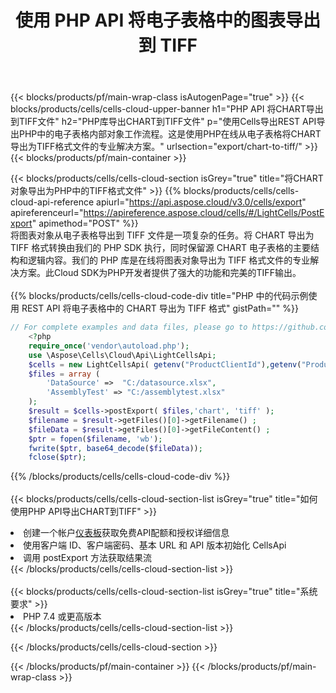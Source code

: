 ﻿---
title: 使用 PHP API 将电子表格中的图表导出到 TIFF
description:  Aspose.Cells Cloud REST API 支持使用 {2} 将 {0} 导出为 {1} 格式文件。
url: /zh/php/export/chart-to-tiff/
---
{{< blocks/products/pf/main-wrap-class isAutogenPage="true" >}}
{{< blocks/products/cells/cells-cloud-upper-banner h1="PHP API 将CHART导出到TIFF文件" h2="PHP库导出CHART到TIFF文件" p="使用Cells导出REST API导出PHP中的电子表格内部对象工作流程。这是使用PHP在线从电子表格将CHART导出为TIFF格式文件的专业解决方案。" urlsection="export/chart-to-tiff/" >}}
{{< blocks/products/pf/main-container >}}

{{< blocks/products/cells/cells-cloud-section isGrey="true" title="将CHART对象导出为PHP中的TIFF格式文件" >}}
{{% blocks/products/cells/cells-cloud-api-reference apiurl="https://api.aspose.cloud/v3.0/cells/export" apireferenceurl="https://apireference.aspose.cloud/cells/#/LightCells/PostExport" apimethod="POST" %}}
<br/>
将图表对象从电子表格导出到 TIFF 文件是一项复杂的任务。将 CHART 导出为 TIFF 格式转换由我们的 PHP SDK 执行，同时保留源 CHART 电子表格的主要结构和逻辑内容。我们的 PHP 库是在线将图表对象导出为 TIFF 格式文件的专业解决方案。此Cloud SDK为PHP开发者提供了强大的功能和完美的TIFF输出。
<br/>
<br/>
{{% blocks/products/cells/cells-cloud-code-div title="PHP 中的代码示例使用 REST API 将电子表格中的 CHART 导出为 TIFF 格式" gistPath="" %}}
  
```php
// For complete examples and data files, please go to https://github.com/aspose-cells-cloud/aspose-cells-cloud-php/
    <?php
    require_once('vendor\autoload.php');
    use \Aspose\Cells\Cloud\Api\LightCellsApi;
    $cells = new LightCellsApi( getenv("ProductClientId"),getenv("ProductClientSecret") );
    $files = array (
        'DataSource' =>  "C:/datasource.xlsx",
        'AssemblyTest' => "C:/assemblytest.xlsx"
    );
    $result = $cells->postExport( $files,'chart', 'tiff' );
    $filename = $result->getFiles()[0]->getFilename() ;
    $fileData = $result->getFiles()[0]->getFileContent() ;
    $ptr = fopen($filename, 'wb');
    fwrite($ptr, base64_decode($fileData));
    fclose($ptr);
```
   
{{% /blocks/products/cells/cells-cloud-code-div %}}
<br/>
<br/>
{{< blocks/products/cells/cells-cloud-section-list isGrey="true" title="如何使用PHP API导出CHART到TIFF" >}}
<li>创建一个帐户<a href="https://dashboard.aspose.cloud/">仪表板</a>获取免费API配额和授权详细信息</li>
<li>使用客户端 ID、客户端密码、基本 URL 和 API 版本初始化 CellsApi</li>
<li>调用 postExport 方法获取结果流</li>
{{< /blocks/products/cells/cells-cloud-section-list >}}
<br/>
<br/>
{{< blocks/products/cells/cells-cloud-section-list isGrey="true" title="系统要求" >}}
<li>PHP 7.4 或更高版本</li>
{{< /blocks/products/cells/cells-cloud-section-list >}}

{{< /blocks/products/cells/cells-cloud-section >}}

{{< /blocks/products/pf/main-container >}}
{{< /blocks/products/pf/main-wrap-class >}}
